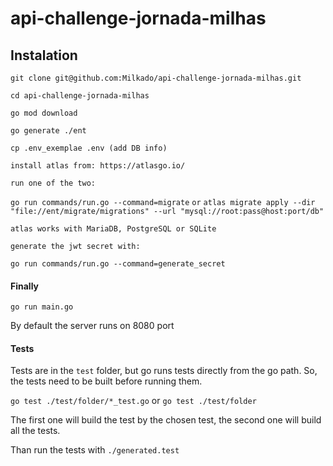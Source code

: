 # api-challenge-jornada-milhas

## Instalation

`git clone git@github.com:Milkado/api-challenge-jornada-milhas.git`

`cd api-challenge-jornada-milhas`

`go mod download`

`go generate ./ent`

`cp .env_exemplae .env (add DB info)`

`install atlas from: https://atlasgo.io/`

`run one of the two:`

`go run commands/run.go --command=migrate`
`or`
`atlas migrate apply --dir "file://ent/migrate/migrations" --url "mysql://root:pass@host:port/db"`

`atlas works with MariaDB, PostgreSQL or SQLite`

`generate the jwt secret with:`

`go run commands/run.go --command=generate_secret`

#### Finally
`go run main.go`

By default the server runs on 8080 port

#### Tests

Tests are in the `test` folder, but go runs tests directly from the go path. So, the tests need to be built before running them.

`go test ./test/folder/*_test.go` or `go test ./test/folder`

The first one will build the test by the chosen test, the second one will build all the tests.

Than run the tests with `./generated.test`
